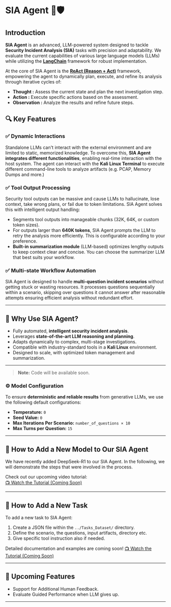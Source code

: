 # SIA Agent 🚨🛡️

## Introduction

**SIA Agent** is an advanced, LLM-powered system designed to tackle **Security Incident Analysis (SIA)** tasks with precision and adaptability. We evaluate the current capabilities of various large language models (LLMs) while utilizing the **[LangChain](https://www.langchain.com/)** framework for robust implementation.

At the core of SIA Agent is the **[ReAct (Reason + Act)](https://arxiv.org/pdf/2210.03629)** framework, empowering the agent to dynamically plan, execute, and refine its analysis through iterative cycles of:

- **Thought :** Assess the current state and plan the next investigation step.
- **Action :** Execute specific actions based on the assessment.
- **Observation :** Analyze the results and refine future steps.

## 🔍 Key Features

### ✅ Dynamic Interactions

Standalone LLMs can't interact with the external environment and are limited to static, memorized knowledge. To overcome this, **SIA Agent integrates different functionalities**, enabling real-time interaction with the host system. The agent can interact with the **Kali Linux Terminal** to execute different command-line tools to analyze artifacts (e.g. PCAP, Memory Dumps and more.)

### ✅ Tool Output Processing

Security tool outputs can be massive and cause LLMs to hallucinate, lose context, take wrong plans, or fail due to token limitations. SIA Agent solves this with intelligent output handling:

- Segments tool outputs into manageable chunks (32K, 64K, or custom token sizes).
- For outputs larger than **640K tokens**, SIA Agent prompts the LLM to retry the analysis more efficiently. This is configurable according to your preference.
- **Built-in summarization module** (LLM-based) optimizes lengthy outputs to keep context clear and concise. You can choose the summarizer LLM that best suits your workflow.

### ✅ Multi-state Workflow Automation

SIA Agent is designed to handle **multi-question incident scenarios** without getting stuck or wasting resources. It processes questions sequentially within a scenario, skipping over questions it cannot answer after reasonable attempts ensuring efficient analysis without redundant effort.

---

## 🚀 Why Use SIA Agent?

- Fully automated, **intelligent security incident analysis**.
- Leverages **state-of-the-art LLM reasoning and planning**.
- Adapts dynamically to complex, multi-stage investigations.
- Compatible with industry-standard tools in a **Kali Linux** environment.
- Designed to scale, with optimized token management and summarization.

---

>  **Note:** Code will be available soon.

### ⚙️ Model Configuration

To ensure **deterministic and reliable results** from generative LLMs, we use the following default configurations:

- **Temperature:** `0`
- **Seed Value:** `0`
- **Max Iterations Per Scenario:** `number_of_questions × 10`
- **Max Turns per Question:** `15`

---

## 🎥 How to Add a New Model to Our SIA Agent

We have recently added DeepSeek-R1 to our SIA Agent. In the following, we will demonstrate the steps that were involved in the process.

Check out our upcoming video tutorial:  
[📺 Watch the Tutorial (Coming Soon)](#)

---

## 📝 How to Add a New Task

To add a new task to SIA Agent:

1. Create a JSON file within the `../Tasks_Dataset/` directory.
2. Define the scenario, the questions, input artifacts, directory etc.
3. Give specific tool instruction also if needed.

Detailed documentation and examples are coming soon!
[📺 Watch the Tutorial (Coming Soon)](#)

---

## 📌 Upcoming Features

- Support for Additional Human Feedback.
- Evaluate Guided Performance when LLM gives up.

---
